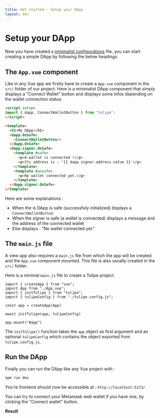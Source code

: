 ```yaml
---
title: Get started ~ Setup your DApp
layout: doc
---
```


# Setup your DApp
Now you have created a [minimalist configurations](/guide/get-started/minimal-configuration) file, you can start creating a simple DApp by following the below headings.


## The `App.vue` component
Like in any Vue app we firstly have to create a `App.vue` component in the `src/` folder of our project.
Here is a minimalist DApp component that simply displays a "Connect Wallet" button and displays some infos depending on the wallet connection status.
```html
<script setup>
import { dapp, ConnectWalletButton } from "tulipe";
</script>

<template>
  <h1>My DApp</h1>
  <dapp.OnSafe>
    <ConnectWalletButton/>
  </dapp.OnSafe>
  <dapp.signer.OnSafe>
    <template #safe>
      <p>A wallet is connected !</p>
      <p>Its address is : '{{ dapp.signer.address.value }}'</p>
    </template>
    <template #unsafe>
      <p>No wallet connected yet.</p>
    </template>
  </dapp.signer.OnSafe>
</template>
```
Here are some explanations :
- When the is DApp is safe (successfuly initialized) displays a `ConnectWalletButton`
- When the signer is safe (a wallet is connected) displays a message and the address of the connected wallet
- Else displays : "No wallet connected yet."

## The `main.js` file
A view app also requires a `main.js` file from which the app will be created and the `App.vue` component mounted.
This file is also usually created in the `src/` folder.

Here is a minimal `main.js` file to create a Tulipe project.
```js{3,4,8-11}
import { createApp } from "vue";
import App from "./App.vue";
import { initTulipe } from "tulipe";
import { tulipeConfig } from "./tulipe.config.js";

const app = createApp(App)

await initTulipe(app, tulipeConfig)

app.mount("#app")
```

The `initTulipe()` function takes the `app` object as first argument and an optional `tulipeConfig` which contains the object exported from `tulipe.config.js`.

## Run the DApp
Finally you can run the DApp like any Vue project with :
```bash
npm run dev
```
You're frontend should now be accessible at : `http://localhost:5173/`


You can try to connect your Metamask web wallet if you have one, by clicking the "Connect wallet" button.

**Result**
<ClientOnly>
  <VEDemoFrame src="./demo/setup-your-dapp.html" height="200px"/>
</ClientOnly>
